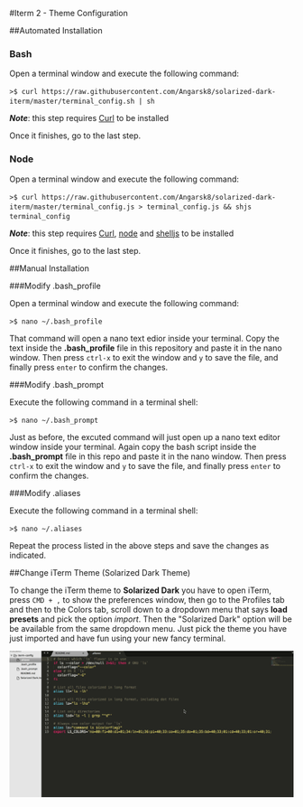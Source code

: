 #Iterm 2 - Theme Configuration

##Automated Installation

### Bash

Open a terminal window and execute the following command:

`>$ curl https://raw.githubusercontent.com/Angarsk8/solarized-dark-iterm/master/terminal_config.sh | sh`

***Note***: this step requires [Curl](http://curl.haxx.se/) to be installed

Once it finishes, go to the last step.

### Node

Open a terminal window and execute the following command:

`>$ curl https://raw.githubusercontent.com/Angarsk8/solarized-dark-iterm/master/terminal_config.js > terminal_config.js && shjs terminal_config`

***Note***: this step requires [Curl](http://curl.haxx.se/), [node](https://nodejs.org) and [shelljs](https://www.npmjs.com/package/shelljs) to be installed

Once it finishes, go to the last step.

##Manual Installation

###Modify .bash_profile

Open a terminal window and execute the following command:

`>$ nano ~/.bash_profile`

That command will open a nano text edior inside your terminal. Copy the text inside the **.bash_profile** file in this repository and paste it in the nano window. Then press `ctrl-x` to exit the window and `y` to save the file, and finally press `enter` to confirm the changes.

###Modify .bash_prompt

Execute the following command in a terminal shell:

`>$ nano ~/.bash_prompt`

Just as before, the excuted command will just open up a nano text editor window inside your terminal. Again copy the bash script inside the **.bash_prompt** file in this repo and paste it in the nano window. Then press `ctrl-x` to exit the window and `y` to save the file, and finally press `enter` to confirm the changes.

###Modify .aliases

Execute the following command in a terminal shell:

`>$ nano ~/.aliases`

Repeat the process listed in the above steps and save the changes as indicated.

##Change iTerm Theme (Solarized Dark Theme)

To change the iTerm theme to **Solarized Dark** you have to open iTerm, press `CMD + ,` to show the preferences window, then go to the Profiles tab and then to the Colors tab, scroll down to a dropdown menu that says **load presets** and pick the option _import_. Then the "Solarized Dark" option will be be available from the same dropdown menu. Just pick the theme you have just imported and have fun using your new fancy terminal.

![iTerm Configuration Gif](iterm-configuration-gif.gif)
